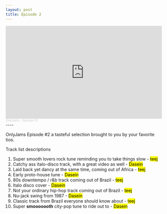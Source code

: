 ```yaml
---
layout: post
title: Episode 2
---
```

<iframe width="100%" height="300" scrolling="no" frameborder="no" allow="autoplay" src="https://w.soundcloud.com/player/?url=https%3A//api.soundcloud.com/tracks/910742275&color=%23ff5500&auto_play=false&hide_related=true&show_comments=false&show_user=true&show_reposts=false&show_teaser=true&visual=true"></iframe><div style="font-size: 10px; color: #cccccc;line-break: anywhere;word-break: normal;overflow: hidden;white-space: nowrap;text-overflow: ellipsis; font-family: Interstate,Lucida Grande,Lucida Sans Unicode,Lucida Sans,Garuda,Verdana,Tahoma,sans-serif;font-weight: 100;"><a href="https://soundcloud.com/onlyjamsradio" title="OnlyJams" target="_blank" style="color: #cccccc; text-decoration: none;">OnlyJams</a> · <a href="https://soundcloud.com/onlyjamsradio/episode-3" title="Episode #3" target="_blank" style="color: #cccccc; text-decoration: none;">Episode #3</a></div>
----

OnlyJams Episode #2 a tasteful selection brought to you by your favorite tios.

Track list descriptions
1. Super smooth lovers rock tune reminding you to take things slow - <mark>teej</mark>
2. Catchy ass italo-disco track, with a great video as well - <mark>Dasein</mark>
3. Laid back yet dancy at the same time, coming out of Africa - <mark>teej</mark>
4. Early proto-house tune - <mark>Dasein</mark>
5. 80s downtempo / r&b track coming out of Brazil - <mark>teej</mark>
6. Italo disco cover - <mark>Dasein</mark>
7. Not your ordinary hip-hop track coming out of Brazil - <mark>teej</mark>
8. Nu-jack swing from 1987 - <mark>Dasein</mark>
9. Classic track from Brazil everyone should know about - <mark>teej</mark>
10. Super **smooooooth** city-pop tune to ride out to - <mark>Dasein</mark>